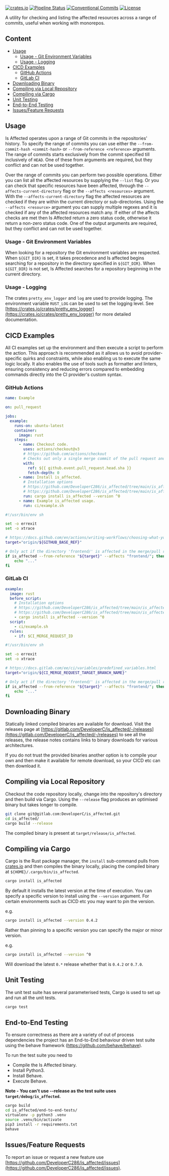 [![crates.io](https://img.shields.io/crates/v/is_affected)](https://crates.io/crates/is_affected)
[![Pipeline Status](https://gitlab.com/DeveloperC/is_affected/badges/main/pipeline.svg)](https://gitlab.com/DeveloperC/is_affected/-/pipelines)
[![Conventional Commits](https://img.shields.io/badge/Conventional%20Commits-1.0.0-yellow.svg)](https://conventionalcommits.org)
[![License](https://img.shields.io/badge/License-AGPLv3-blue.svg)](https://www.gnu.org/licenses/agpl-3.0)


A utility for checking and listing the affected resources across a range of commits, useful when working with monorepos.


## Content
 * [Usage](#usage)
   + [Usage - Git Environment Variables](#usage-git-environment-variables)
   + [Usage - Logging](#usage-logging)
 * [CICD Examples](#cicd-examples)
   + [GitHub Actions](#github-actions)
   + [GitLab CI](#gitlab-ci)
 * [Downloading Binary](#downloading-binary)
 * [Compiling via Local Repository](#compiling-via-local-repository)
 * [Compiling via Cargo](#compiling-via-cargo)
 * [Unit Testing](#unit-testing)
 * [End-to-End Testing](#end-to-end-testing)
 * [Issues/Feature Requests](#issuesfeature-requests)


## Usage
Is Affected operates upon a range of Git commits in the repositories' history.
To specify the range of commits you can use either the `--from-commit-hash <commit-hash>` or `--from-reference <reference>` arguments.
The range of commits starts exclusively from the commit specified till inclusively of `HEAD`.
One of these from arguments are required, but they conflict and can not be used together.

Over the range of commits you can perform two possible operations.
Either you can list all the affected resources by supplying the `--list` flag.
Or you can check that specific resources have been affected, through the `--affects-current-directory` flag or the `--affects <resources>` argument.
With the `--affects-current-directory` flag the affected resources are checked if they are within the current directory or sub-directories.
Using the `--affects <resource>` argument you can supply multiple regexes and it is checked if any of the affected resources match any.
If either of the affects checks are met then Is Affected return a zero status code, otherwise it return a non-zero status code.
One of the output arguments are required, but they conflict and can not be used together.


### Usage - Git Environment Variables
When looking for a repository the Git environment variables are respected.
When `${GIT_DIR}` is set, it takes precedence and Is affected begins searching for a repository in the directory specified in `${GIT_DIR}`.
When `${GIT_DIR}` is not set, Is Affected searches for a repository beginning in the current directory.


### Usage - Logging
The crates `pretty_env_logger` and `log` are used to provide logging.
The environment variable `RUST_LOG` can be used to set the logging level.
See [https://crates.io/crates/pretty_env_logger](https://crates.io/crates/pretty_env_logger) for more detailed documentation.


## CICD Examples
All CI examples set up the environment and then execute a script to perform the action.
This approach is recommended as it allows us to avoid provider-specific quirks and constraints, while also enabling us to execute the same logic locally.
It also enables the use of tools such as formatter and linters, ensuring consistency and reducing errors compared to embedding commands directly into the CI provider's custom syntax.

### GitHub Actions
```yaml
name: Example

on: pull_request

jobs:
  example:
    runs-on: ubuntu-latest
    container:
      image: rust
    steps:
      - name: Checkout code.
        uses: actions/checkout@v3
        # https://github.com/actions/checkout
        # Checks out only a single merge commit of the pull request and the target branch by default.
        with:
          ref: ${{ github.event.pull_request.head.sha }}
          fetch-depth: 0
      - name: Install is_affected.
        # Installation options
        # https://github.com/DeveloperC286/is_affected/tree/main/is_affected#downloading-binary
        # https://github.com/DeveloperC286/is_affected/tree/main/is_affected#compiling-via-cargo
        run: cargo install is_affected --version ^0
      - name: Example is_affected usage.
        run: ci/example.sh
```

```sh
#!/usr/bin/env sh

set -o errexit
set -o xtrace

# https://docs.github.com/en/actions/writing-workflows/choosing-what-your-workflow-does/variables
target="origin/${GITHUB_BASE_REF}"

# Only act if the directory 'frontend/' is affected in the merge/pull request.
if is_affected --from-reference "${target}" --affects "frontend/"; then
	echo "..."
fi
```


### GitLab CI
```yaml
example:
  image: rust
  before_script:
    # Installation options
    # https://github.com/DeveloperC286/is_affected/tree/main/is_affected#downloading-binary
    # https://github.com/DeveloperC286/is_affected/tree/main/is_affected#compiling-via-cargo
    - cargo install is_affected --version ^0
  script:
    - ci/example.sh
  rules:
    - if: $CI_MERGE_REQUEST_ID
```

```sh
#!/usr/bin/env sh

set -o errexit
set -o xtrace

# https://docs.gitlab.com/ee/ci/variables/predefined_variables.html
target="origin/${CI_MERGE_REQUEST_TARGET_BRANCH_NAME}"

# Only act if the directory 'frontend/' is affected in the merge/pull request.
if is_affected --from-reference "${target}" --affects "frontend/"; then
	echo "..."
fi
```


## Downloading Binary
Statically linked compiled binaries are available for download.
Visit the releases page at [https://gitlab.com/DeveloperC/is_affected/-/releases](https://gitlab.com/DeveloperC/is_affected/-/releases) to see all the releases, the release notes contains links to binary downloads for various architectures.

If you do not trust the provided binaries another option is to compile your own and then make it available for remote download, so your CICD etc can then download it.


## Compiling via Local Repository
Checkout the code repository locally, change into the repository's directory and then build via Cargo.
Using the `--release` flag produces an optimised binary but takes longer to compile.

```sh
git clone git@gitlab.com:DeveloperC/is_affected.git
cd is_affected/
cargo build --release
```

The compiled binary is present at `target/release/is_affected`.


## Compiling via Cargo
Cargo is the Rust package manager, the `install` sub-command pulls from [crates.io](https://crates.io/crates/is_affected) and then compiles the binary locally, placing the compiled binary at `${HOME}/.cargo/bin/is_affected`.

```sh
cargo install is_affected
```

By default it installs the latest version at the time of execution.
You can specify a specific version to install using the `--version` argument.
For certain environments such as CICD etc you may want to pin the version.

e.g.

```sh
cargo install is_affected --version 0.4.2
```

Rather than pinning to a specific version you can specify the major or minor version.

e.g.

```sh
cargo install is_affected --version ^0
```

Will download the latest `0.*` release whether that is `0.4.2` or `0.7.0`.


## Unit Testing
The unit test suite has several parameterised tests, Cargo is used to set up and run all the unit tests.

```sh
cargo test
```

## End-to-End Testing
To ensure correctness as there are a variety of out of process dependencies the project has an End-to-End behaviour driven test suite using the behave framework (https://github.com/behave/behave).

To run the test suite you need to
 - Compile the Is Affected binary.
 - Install Python3.
 - Install Behave.
 - Execute Behave.

__Note - You can't use --release as the test suite uses `target/debug/is_affected`.__

```sh
cargo build
cd is_affected/end-to-end-tests/
virtualenv -p python3 .venv
source .venv/bin/activate
pip3 install -r requirements.txt
behave
```


## Issues/Feature Requests
To report an issue or request a new feature use [https://github.com/DeveloperC286/is_affected/issues](https://github.com/DeveloperC286/is_affected/issues).
